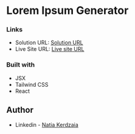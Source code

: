 # Lorem Ipsum Generator

### Links

- Solution URL: [Solution URL](https://github.com/natiaker/lorem-ipsum-generator.git)
- Live Site URL: [Live site URL](https://natiaker.github.io/lorem-ipsum-generator/)

### Built with

- JSX
- Tailwind CSS
- React

## Author

- Linkedin - [Natia Kerdzaia](linkedin.com/in/natiaker/)
